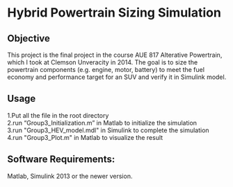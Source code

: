 # Hybrid Powertrain Sizing Simulation
## Objective
This project is the final project in the course AUE 817 Alterative Powertrain, which I took at Clemson Unveracity in 2014.
The goal is to size the powertrain components (e.g. engine, motor, battery) to meet the fuel economy and performance target for an SUV and verify it in Simulink model.

## Usage 
1.Put all the file in the root directory   
2.run “Group3_Initialization.m” in Matlab to initialize the simulation   
3.run "Group3_HEV_model.mdl" in Simulink to complete the simulation   
4.run "Group3_Plot.m" in Matlab to visualize the result    

## Software Requirements:
Matlab, Simulink 2013 or the newer version.
